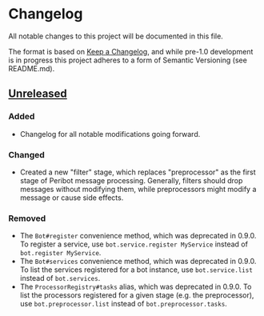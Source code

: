 # Changelog

All notable changes to this project will be documented in this file.

The format is based on [Keep a Changelog], and while pre-1.0 development is in
progress this project adheres to a form of Semantic Versioning (see README.md).

[Keep a Changelog]: http://keepachangelog.com/en/1.0.0/

## [Unreleased]
### Added
- Changelog for all notable modifications going forward.

### Changed
- Created a new "filter" stage, which replaces "preprocessor" as the first
  stage of Peribot message processing. Generally, filters should drop messages
  without modifying them, while preprocessors might modify a message or cause
  side effects.

### Removed
- The `Bot#register` convenience method, which was deprecated in 0.9.0. To
  register a service, use `bot.service.register MyService` instead of
  `bot.register MyService`.
- The `Bot#services` convenience method, which was deprecated in 0.9.0. To list
  the services registered for a bot instance, use `bot.service.list` instead of
  `bot.services`.
- The `ProcessorRegistry#tasks` alias, which was deprecated in 0.9.0. To list
  the processors registered for a given stage (e.g. the preprocessor), use
  `bot.preprocessor.list` instead of `bot.preprocessor.tasks`.

[Unreleased]: https://github.com/ahamlinman/peribot/compare/0.9.1...HEAD
